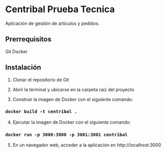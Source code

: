 # Centribal Prueba Tecnica

Aplicación de gestión de artículos y pedidos.

## Prerrequisitos

Git
Docker

## Instalación

1. Clonar el repositorio de Git

2. Abrir la terminal y ubicarse en la carpeta raíz del proyecto

3. Construir la imagen de Docker con el siguiente comando:

### `docker build -t centribal .`

4. Ejecutar la imagen de Docker con el siguiente comando:

### `docker run -p 3000:3000 -p 3001:3001 centribal`

5. En un navegador web, acceder a la aplicación en http://localhost:3000


